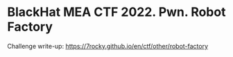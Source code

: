 # BlackHat MEA CTF 2022. Pwn. Robot Factory

Challenge write-up: https://7rocky.github.io/en/ctf/other/robot-factory
